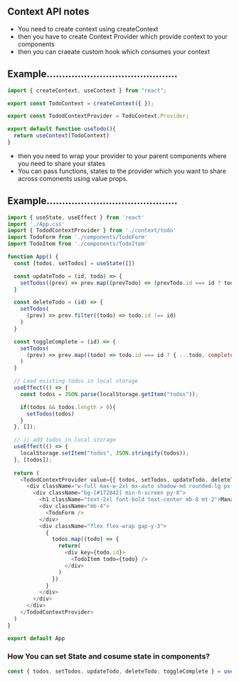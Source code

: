 ## Context API notes


- You need to create context using createContext
- then you have to create Context Provider which provide context to your components
- then you can craeate custom hook which consumes your context

## Example..........................................

```javascript
import { createContext, useContext } from "react";

export const TodoContext = createContext({ });

export const TododContextProvider = TodoContext.Provider;

export default function useTodo(){
  return useContext(TodoContext)
}
```

- then you need to wrap your provider to your parent components where you need to share your states
- You can pass functions, states to the provider which you want to share across comonents using value props.

## Example..........................................


```javascript
import { useState, useEffect } from 'react'
import './App.css'
import { TododContextProvider } from './context/todo'
import TodoForm from './components/TodoForm'
import TodoItem from './components/TodoItem'

function App() {
  const [todos, setTodos] = useState([])

  const updateTodo = (id, todo) => {
    setTodos((prev) => prev.map((prevTodo) => (prevTodo.id === id ? todo : prevTodo)))
  }

  const deleteTodo = (id) => {
    setTodos(
      (prev) => prev.filter((todo) => todo.id !== id)
    )
  }

  const toggleComplete = (id) => {
    setTodos(
      (prev) => prev.map((todo) => todo.id === id ? { ...todo, completed: !todo.completed } : todo)
    ) 
  }

  // Load existing todos in local storage
  useEffect(() => {
    const todos = JSON.parse(localStorage.getItem("todos"));

    if(todos && todos.length > 0){
      setTodos(todos)
    }
  }, []);

  // // add todos in local storage
  useEffect(() => {
    localStorage.setItem("todos", JSON.stringify(todos));
  }, [todos]);
  
  return (
    <TododContextProvider value={{ todos, setTodos, updateTodo, deleteTodo, toggleComplete }}>
      <div className="w-full max-w-2xl mx-auto shadow-md rounded-lg px-4 py-3 text-white">
        <div className="bg-[#172842] min-h-screen py-8">
          <h1 className="text-2xl font-bold text-center mb-8 mt-2">Manage Your Todos</h1>
          <div className="mb-4">
            <TodoForm />
          </div>
          <div className="flex flex-wrap gap-y-3">
            {
              todos.map((todo) => {
                return(
                  <div key={todo.id}>
                    <TodoItem todo={todo} />
                  </div>
                )
              })
            }
          </div>
        </div>
      </div>
    </TododContextProvider>
  )
}

export default App
```

### How You can set State and cosume state in components?

```javascript
const { todos, setTodos, updateTodo, deleteTodo, toggleComplete } = useTodo();
```
